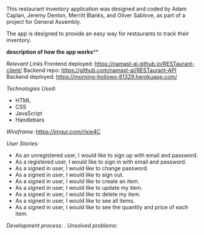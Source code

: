 This restaurant inventory application was designed and coded by Adam Caplan, Jeremy Denton, Merritt Blanks, and Oliver Sablove, as part of a project for General Assembly.

The app is designed to provide an easy way for restaurants to track their inventory.

****description of how the app works******

*Relevant Links*
Frontend deployed: https://namast-ai.github.io/RESTaurant-client/
Backend repo: https://github.com/namast-ai/RESTaurant-API
Backend deployed: https://morning-hollows-81329.herokuapp.com/

*Technologies Used:*
- HTML
- CSS
- JavaScript
- Handlebars

*Wireframe:*
https://imgur.com/rlxie4C

*User Stories:*
- As an unregistered user, I would like to sign up with email and password.
- As a registered user, I would like to sign in with email and password.
- As a signed in user, I would like to change password.
- As a signed in user, I would like to sign out.
- As a signed in user, I would like to create an item.
- As a signed in user, I would like to update my item.
- As a signed in user, I would like to delete my item.
- As a signed in user, I would like to see all items.
- As a signed in user, I would like to see the quantity and price of each item.

*Development process:*
.
*Unsolved problems:*
